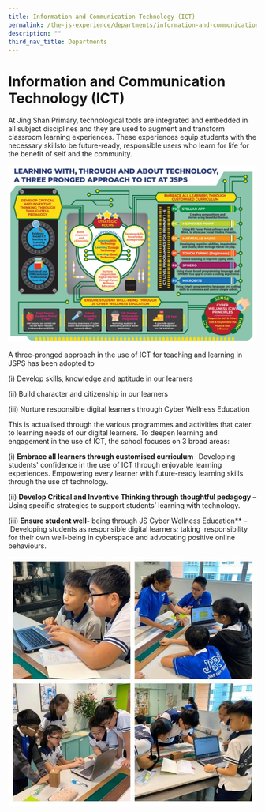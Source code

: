 ```yaml
---
title: Information and Communication Technology (ICT)
permalink: /the-js-experience/departments/information-and-communication-technology-ict/
description: ""
third_nav_title: Departments
---
```

# **Information and Communication Technology (ICT)**

At Jing Shan Primary, technological tools are integrated and embedded in all subject disciplines and they are used to augment and transform  
classroom learning experiences. These experiences equip students with the necessary skillsto be future-ready, responsible users who learn for life for the benefit of self and the community.

![](/images/Inrographic%20ICT%20260520.jpg)

A three-pronged approach in the use of ICT for teaching and learning in JSPS has been adopted to

(i) Develop skills, knowledge and aptitude in our learners

(ii) Build character and citizenship in our learners

(iii) Nurture responsible digital learners through Cyber Wellness Education

This is actualised through the various programmes and activities that cater to learning needs of our digital learners. To deepen learning and engagement in the use of ICT, the school focuses on 3 broad areas: 

(i) **Embrace all learners through customised curriculum**\- Developing students' confidence in the use of ICT through enjoyable learning experiences. Empowering every learner with future-ready learning skills through the use of technology.

(ii) **Develop Critical and Inventive Thinking through thoughtful pedagogy** – Using specific strategies to support students’ learning with technology.

(iii) **Ensure student well-** being through JS Cyber Wellness Education** – Developing students as responsible digital learners; taking  responsibility for their own well-being in cyberspace and advocating positive online behaviours.


![](/images/ICT%20pictures.jpg)